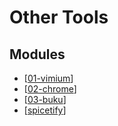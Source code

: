 # Other Tools

Modules
---

- [[01-vimium]]
- [[02-chrome]]
- [[03-buku]]
- [[spicetify]]

[//begin]: # "Autogenerated link references for markdown compatibility"
[01-vimium]: 01-vimium.md "Vimium"
[02-chrome]: 02-chrome.md "Chrome"
[03-buku]: 03-buku.md "Buku"
[spicetify]: spicetify.md "Spicetify"
[//end]: # "Autogenerated link references"
